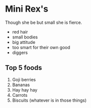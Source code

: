 # Mini Rex's

Though she be but small she is fierce.

* red hair
* small bodies
* big attitude
* too smart for their own good
* diggers

## Top 5 foods

1. Goji berries
1. Bananas
1. Hay hay hay
1. Carrots
1. Biscuits (whatever is in those things)